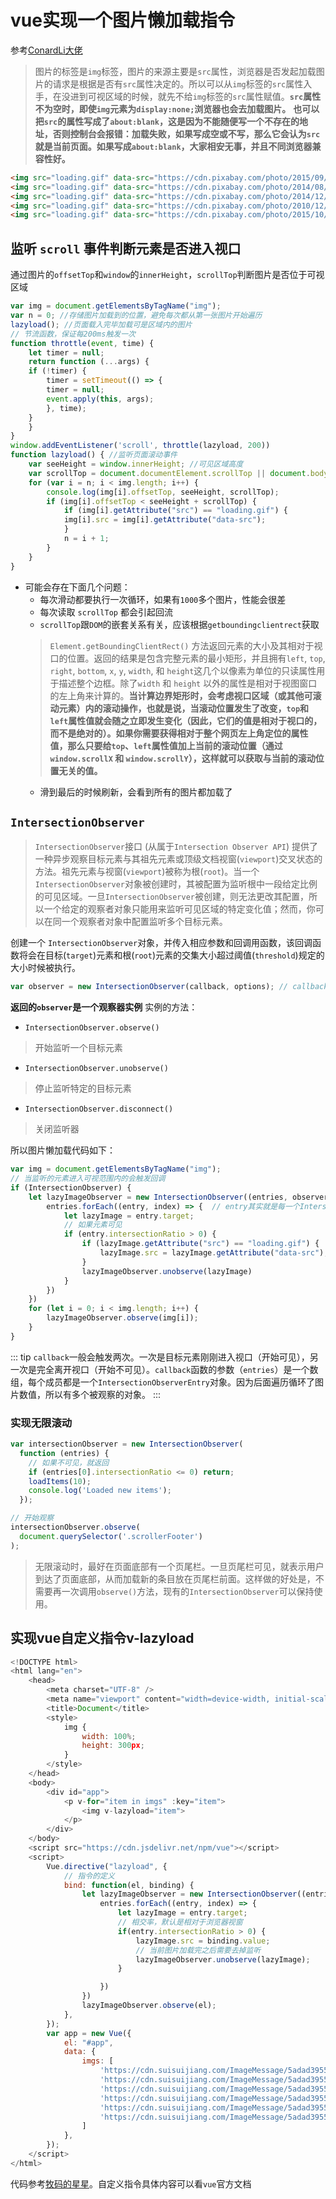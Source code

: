 # vue实现一个图片懒加载指令
参考[ConardLi大佬](https://github.com/ConardLi/awesome-coding-js/blob/master/JavaScript/%E5%9B%BE%E7%89%87%E6%87%92%E5%8A%A0%E8%BD%BD.md)

> 图片的标签是`img`标签，图片的来源主要是`src`属性，浏览器是否发起加载图片的请求是根据是否有`src`属性决定的。所以可以从`img`标签的`src`属性入手，在没进到可视区域的时候，就先不给`img`标签的`src`属性赋值。**`src`属性不为空时，即使`img`元素为`display:none;`浏览器也会去加载图片。** **也可以把`src`的属性写成了`about:blank`，这是因为不能随便写一个不存在的地址，否则控制台会报错：加载失败，如果写成空或不写，那么它会认为`src`就是当前页面。如果写成`about:blank`，大家相安无事，并且不同浏览器兼容性好。**
```html
<img src="loading.gif" data-src="https://cdn.pixabay.com/photo/2015/09/09/16/05/forest-931706_1280.jpg" alt="">
<img src="loading.gif" data-src="https://cdn.pixabay.com/photo/2014/08/01/00/08/pier-407252_1280.jpg" alt="">
<img src="loading.gif" data-src="https://cdn.pixabay.com/photo/2014/12/15/17/16/pier-569314_1280.jpg" alt="">
<img src="loading.gif" data-src="https://cdn.pixabay.com/photo/2010/12/13/10/09/abstract-2384_1280.jpg" alt="">
<img src="loading.gif" data-src="https://cdn.pixabay.com/photo/2015/10/24/11/09/drop-of-water-1004250_1280.jpg"
```

## 监听 `scroll` 事件判断元素是否进入视口
通过图片的`offsetTop`和`window`的`innerHeight`，`scrollTop`判断图片是否位于可视区域
```js
var img = document.getElementsByTagName("img");
var n = 0; //存储图片加载到的位置，避免每次都从第一张图片开始遍历
lazyload(); //页面载入完毕加载可是区域内的图片
// 节流函数，保证每200ms触发一次
function throttle(event, time) {
    let timer = null;
    return function (...args) {
    if (!timer) {
        timer = setTimeout(() => {
        timer = null;
        event.apply(this, args);
        }, time);
    }
    }
}
window.addEventListener('scroll', throttle(lazyload, 200))
function lazyload() { //监听页面滚动事件
    var seeHeight = window.innerHeight; //可见区域高度
    var scrollTop = document.documentElement.scrollTop || document.body.scrollTop; //滚动条距离顶部高度
    for (var i = n; i < img.length; i++) {
        console.log(img[i].offsetTop, seeHeight, scrollTop);
        if (img[i].offsetTop < seeHeight + scrollTop) {
            if (img[i].getAttribute("src") == "loading.gif") {
            img[i].src = img[i].getAttribute("data-src");
            }
            n = i + 1;
        }
    }
}
```

+ 可能会存在下面几个问题：
    - 每次滑动都要执行一次循环，如果有`1000`多个图片，性能会很差
    - 每次读取 `scrollTop` 都会引起回流
    - `scrollTop`跟`DOM`的嵌套关系有关，应该根据`getboundingclientrect`获取
    > `Element.getBoundingClientRect()` 方法返回元素的大小及其相对于视口的位置。返回的结果是包含完整元素的最小矩形，并且拥有`left`, `top`, `right`, `bottom`, `x`, `y`, `width`, 和 `height`这几个以像素为单位的只读属性用于描述整个边框。除了`width` 和 `height` 以外的属性是相对于视图窗口的左上角来计算的。**当计算边界矩形时，会考虑视口区域（或其他可滚动元素）内的滚动操作，也就是说，当滚动位置发生了改变，`top`和`left`属性值就会随之立即发生变化（因此，它们的值是相对于视口的，而不是绝对的）。如果你需要获得相对于整个网页左上角定位的属性值，那么只要给`top`、`left`属性值加上当前的滚动位置（通过 `window.scrollX` 和 `window.scrollY`），这样就可以获取与当前的滚动位置无关的值。**
    - 滑到最后的时候刷新，会看到所有的图片都加载了

## `IntersectionObserver`
> `IntersectionObserver`接口 (从属于`Intersection Observer API`) 提供了一种异步观察目标元素与其祖先元素或顶级文档视窗(`viewport`)交叉状态的方法。祖先元素与视窗(`viewport`)被称为根(`root`)。当一个`IntersectionObserver`对象被创建时，其被配置为监听根中一段给定比例的可见区域。一旦`IntersectionObserver`被创建，则无法更改其配置，所以一个给定的观察者对象只能用来监听可见区域的特定变化值；然而，你可以在同一个观察者对象中配置监听多个目标元素。

创建一个 `IntersectionObserver`对象，并传入相应参数和回调用函数，该回调函数将会在目标(`target`)元素和根(`root`)元素的交集大小超过阈值(`threshold`)规定的大小时候被执行。
```js
var observer = new IntersectionObserver(callback, options); // callback是可见性变化时的回调函数；options参数可选
```
**返回的`observer`是一个观察器实例**
实例的方法：
- `IntersectionObserver.observe()`
> 开始监听一个目标元素
- `IntersectionObserver.unobserve()`
> 停止监听特定的目标元素
- `IntersectionObserver.disconnect()`
> 关闭监听器

所以图片懒加载代码如下：
```js
var img = document.getElementsByTagName("img");
// 当监听的元素进入可视范围内的会触发回调
if (IntersectionObserver) {
    let lazyImageObserver = new IntersectionObserver((entries, observer) => {
        entries.forEach((entry, index) => {  // entry其实就是每一个IntersectionObserverEntry对象，提供目标元素的信息，一共有六个属性。
            let lazyImage = entry.target;
            // 如果元素可见            
            if (entry.intersectionRatio > 0) {
                if (lazyImage.getAttribute("src") == "loading.gif") {
                    lazyImage.src = lazyImage.getAttribute("data-src");
                }
                lazyImageObserver.unobserve(lazyImage)
            }
        })
    })
    for (let i = 0; i < img.length; i++) {
        lazyImageObserver.observe(img[i]);
    }
}
```
::: tip
`callback`一般会触发两次。一次是目标元素刚刚进入视口（开始可见），另一次是完全离开视口（开始不可见）。`callback`函数的参数（`entries`）是一个数组，每个成员都是一个`IntersectionObserverEntry`对象。因为后面遍历循环了图片数值，所以有多个被观察的对象。
:::

### 实现无限滚动
```js
var intersectionObserver = new IntersectionObserver(
  function (entries) {
    // 如果不可见，就返回
    if (entries[0].intersectionRatio <= 0) return;
    loadItems(10);
    console.log('Loaded new items');
  });

// 开始观察
intersectionObserver.observe(
  document.querySelector('.scrollerFooter')
);
```
> 无限滚动时，最好在页面底部有一个页尾栏。一旦页尾栏可见，就表示用户到达了页面底部，从而加载新的条目放在页尾栏前面。这样做的好处是，不需要再一次调用`observe()`方法，现有的`IntersectionObserver`可以保持使用。

## 实现vue自定义指令v-lazyload
```js
<!DOCTYPE html>
<html lang="en">
    <head>
        <meta charset="UTF-8" />
        <meta name="viewport" content="width=device-width, initial-scale=1.0" />
        <title>Document</title>
        <style>
            img {
                width: 100%;
                height: 300px;
            }
        </style>
    </head>
    <body>
        <div id="app">
            <p v-for="item in imgs" :key="item">
                <img v-lazyload="item">
            </p>
        </div>
    </body>
    <script src="https://cdn.jsdelivr.net/npm/vue"></script>
    <script>
        Vue.directive("lazyload", {
            // 指令的定义
            bind: function(el, binding) {
                let lazyImageObserver = new IntersectionObserver((entries, observer) => {
                    entries.forEach((entry, index) => {
                        let lazyImage = entry.target;
                        // 相交率，默认是相对于浏览器视窗
                        if(entry.intersectionRatio > 0) {
                            lazyImage.src = binding.value;
                            // 当前图片加载完之后需要去掉监听
                            lazyImageObserver.unobserve(lazyImage);
                        }

                    })
                })
                lazyImageObserver.observe(el);
            },
        });
        var app = new Vue({
            el: "#app",
            data: {
                imgs: [
                    'https://cdn.suisuijiang.com/ImageMessage/5adad39555703565e79040fa_1590657907683.jpeg',
                    'https://cdn.suisuijiang.com/ImageMessage/5adad39555703565e79040fa_1590657913523.jpeg',
                    'https://cdn.suisuijiang.com/ImageMessage/5adad39555703565e79040fa_1590657925550.jpeg',
                    'https://cdn.suisuijiang.com/ImageMessage/5adad39555703565e79040fa_1590657930289.jpeg',
                    'https://cdn.suisuijiang.com/ImageMessage/5adad39555703565e79040fa_1590657934750.jpeg',
                    'https://cdn.suisuijiang.com/ImageMessage/5adad39555703565e79040fa_1590657918315.jpeg',
                ]
            },
        });
    </script>
</html>
```
代码参考[牧码的星星](https://mp.weixin.qq.com/s/36oBZMd-m-2k5EKPghfG3A)。自定义指令具体内容可以看`vue`官方文档